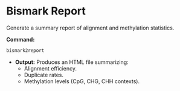 # Bismark Report

Generate a summary report of alignment and methylation statistics.

**Command:**

```bash
bismark2report
```

* **Output:** Produces an HTML file summarizing:
  * Alignment efficiency.
  * Duplicate rates.
  * Methylation levels (CpG, CHG, CHH contexts).
